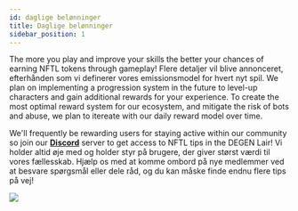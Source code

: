 ```yaml
---
id: daglige belønninger
title: Daglige belønninger
sidebar_position: 1
---
```


The more you play and improve your skills the better your chances of earning NFTL tokens through gameplay! Flere detaljer vil blive annonceret, efterhånden som vi definerer vores emissionsmodel for hvert nyt spil. We plan on implementing a progression system in the future to level-up characters and gain additional rewards for your experience. To create the most optimal reward system for our ecosystem, and mitigate the risk of bots and abuse, we plan to itereate with our daily reward model over time.

We'll frequently be rewarding users for staying active within our community so join our **[Discord](https://discord.gg/niftyleague)** server to get access to NFTL tips in the DEGEN Lair! Vi holder altid øje med og holder styr på brugere, der giver størst værdi til vores fællesskab. Hjælp os med at komme ombord på nye medlemmer ved at besvare spørgsmål eller dele råd, og du kan måske finde endnu flere tips på vej!

![](/img/twitch-stream.png)
